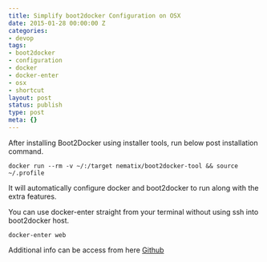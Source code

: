 ```yaml
---
title: Simplify boot2docker Configuration on OSX
date: 2015-01-28 00:00:00 Z
categories:
- devop
tags:
- boot2docker
- configuration
- docker
- docker-enter
- osx
- shortcut
layout: post
status: publish
type: post
meta: {}
---
```


After installing Boot2Docker using installer tools, run below post installation command.

```
docker run --rm -v ~/:/target nematix/boot2docker-tool && source ~/.profile
```

It will automatically configure docker and boot2docker to run along with the extra features.

You can use docker-enter straight from your terminal without using ssh into boot2docker host.

```
docker-enter web
```

Additional info can be access from here [Github](https://github.com/nematix/boot2docker-tool)


